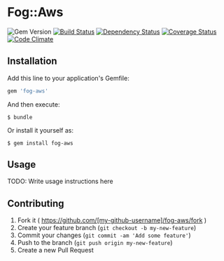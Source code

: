 # Fog::Aws

![Gem Version](https://badge.fury.io/rb/fog-aws.svg) [![Build Status](https://travis-ci.org/fog/fog-aws.svg?branch=master)](https://travis-ci.org/fog/fog-aws) [![Dependency Status](https://gemnasium.com/fog/fog-aws.svg)](https://gemnasium.com/fog/fog-aws) [![Coverage Status](https://img.shields.io/coveralls/fog/fog-aws.svg)](https://coveralls.io/r/fog/fog-aws?branch=master) [![Code Climate](https://codeclimate.com/github/fog/fog-aws.png)](https://codeclimate.com/github/fog/fog-aws)


## Installation

Add this line to your application's Gemfile:

```ruby
gem 'fog-aws'
```

And then execute:

    $ bundle

Or install it yourself as:

    $ gem install fog-aws

## Usage

TODO: Write usage instructions here

## Contributing

1. Fork it ( https://github.com/[my-github-username]/fog-aws/fork )
2. Create your feature branch (`git checkout -b my-new-feature`)
3. Commit your changes (`git commit -am 'Add some feature'`)
4. Push to the branch (`git push origin my-new-feature`)
5. Create a new Pull Request
